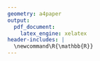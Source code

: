 ```yaml
---
geometry: a4paper
output:
  pdf_document:
    latex_engine: xelatex
header-includes: |
  \newcommand\R{\mathbb{R}}
---
```


